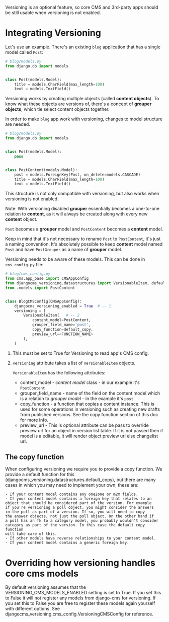 Versioning is an optional feature, so core CMS and 3rd-party apps
should be still usable when versioning is not enabled.

# Integrating Versioning

Let's use an example. There's an existing `blog` application
that has a single model called `Post`:

```python
# blog/models.py
from django.db import models


class Post(models.Model):
    title = models.CharField(max_length=100)
    text = models.TextField()
```

Versioning works by creating multiple objects (called **content objects**).
To know what these objects are versions of, there's a concept of **grouper objects**,
which tie select content objects together.

In order to make `blog` app work with versioning, changes to model structure are needed.

```python
# blog/models.py
from django.db import models


class Post(models.Model):
    pass


class PostContent(models.Model):
    post = models.ForeignKey(Post, on_delete=models.CASCADE)
    title = models.CharField(max_length=100)
    text = models.TextField()
```

This structure is not only compatible with versioning,
but also works when versioning is not enabled.

Note: With versioning disabled **grouper** essentially becomes a one-to-one
relation to **content**, as it will always be created along with
every new **content** object.

`Post` becomes a **grouper** model and `PostContent` becomes a **content** model.

Keep in mind that it's not necessary to rename `Post` to `PostContent`,
it's just a naming convention. It's absolutely possible to keep **content** model
named `Post` and have `PostGrouper` as a name of **grouper** model.

Versioning needs to be aware of these models. This can be done in `cms_config.py` file:

```python
# blog/cms_config.py
from cms.app_base import CMSAppConfig
from djangocms_versioning.datastructures import VersionableItem, default_copy
from .models import PostContent


class BlogCMSConfig(CMSAppConfig):
    djangocms_versioning_enabled = True  # -- 1
    versioning = [
        VersionableItem(   # -- 2
            content_model=PostContent,
            grouper_field_name='post',
            copy_function=default_copy,
            preview_url=<FUNCTION_NAME>
        ),
    ]
```

1. This must be set to True for Versioning to read app's CMS config.
2. `versioning` attribute takes a list of `VersionableItem` objects.

    `VersionableItem` has the following attributes:

    - content_model - *content model* class - in our example it's `PostContent`
    - grouper_field_name - name of the field on the content model which is
    a relation to *grouper model* - in the example it's `post`
    - copy_function - a function that copies a content instance. This is
    used for some operations in versioning such as creating new drafts
    from published versions. See the copy function section of this doc for more info.
    - preview_url - This is optional attribute can be pass to override preview url for an object in version list
    table. If it is not passed then if model is a editable, it will render object preview url else
    changelist url.


## The copy function
When configuring versioning we require you to provide a copy function.
We provide a default function for this (djangocms_versioning.datastructures.default_copy),
but there are many cases in which you may need to implement your own, these are:

    - If your content model contains any one2one or m2m fields.
    - If your content model contains a foreign key that relates to an
    object that should be considered part of the version. For example
    if you're versioning a poll object, you might consider the answers
    in the poll as part of a version. If so, you will need to copy
    the answer objects, not just the poll object. On the other hand if
    a poll has an fk to a category model, you probably wouldn't consider
    category as part of the version. In this case the default copy function
    will take care of this.
    - If other models have reverse relationships to your content model.
    - If your content model contains a generic foreign key.


# Overriding how versioning handles core cms models
By default versioning assumes that the VERSIONING_CMS_MODELS_ENABLED setting
is set to True. If you set this to False it will not register any models
from django-cms for versioning. If you set this to False you are free to
register these models again yourself with different options.
See djangocms_versioning.cms_config.VersioningCMSConfig for reference.
